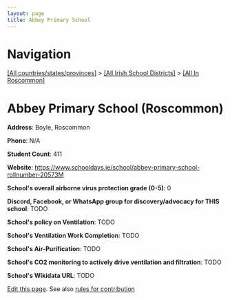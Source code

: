 ```yaml
---
layout: page
title: Abbey Primary School
---
```

# Navigation

[[All countries/states/provinces]](../../..) > [[All Irish School Districts]](../..) > [[All In Roscommon]](..)

# Abbey Primary School (Roscommon)

**Address**: Boyle, Roscommon

**Phone**: N/A

**Student Count**: 411

**Website**: <https://www.schooldays.ie/school/abbey-primary-school-rollnumber-20573M>

**School's overall airborne virus protection grade (0-5)**: 0

**Discord, Facebook, or WhatsApp group for discovery/advocacy for THIS school**: TODO

**School's policy on Ventilation**: TODO

**School's Ventilation Work Completion**: TODO

**School's Air-Purification**: TODO

**School's CO2 monitoring to actively drive ventilation and filtration**: TODO

**School's Wikidata URL**: TODO


[Edit this page](https://github.com/ventilate-schools/Ireland/edit/main/./Roscommon/Abbey_Primary_School.md). See also [rules for contribution](../../../contribution-rules/)